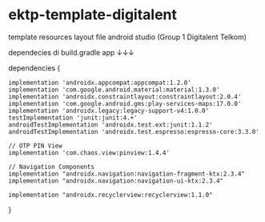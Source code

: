 # ektp-template-digitalent
template resources layout file android studio (Group 1 Digitalent Telkom)

dependecies di build.gradle app
          ↓↓↓
           

dependencies {

    implementation 'androidx.appcompat:appcompat:1.2.0'
    implementation 'com.google.android.material:material:1.3.0'
    implementation 'androidx.constraintlayout:constraintlayout:2.0.4'
    implementation 'com.google.android.gms:play-services-maps:17.0.0'
    implementation 'androidx.legacy:legacy-support-v4:1.0.0'
    testImplementation 'junit:junit:4.+'
    androidTestImplementation 'androidx.test.ext:junit:1.1.2'
    androidTestImplementation 'androidx.test.espresso:espresso-core:3.3.0'

    // OTP PIN View
    implementation 'com.chaos.view:pinview:1.4.4'

    // Navigation Components
    implementation "androidx.navigation:navigation-fragment-ktx:2.3.4"
    implementation "androidx.navigation:navigation-ui-ktx:2.3.4"

    implementation "androidx.recyclerview:recyclerview:1.1.0"
}
